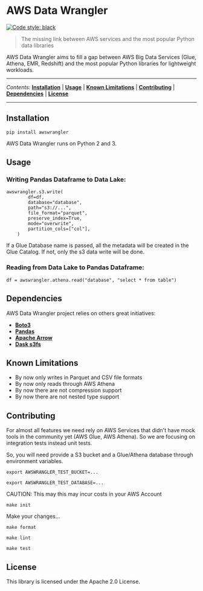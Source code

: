 # AWS Data Wrangler

[![Code style: black](https://img.shields.io/badge/code%20style-black-000000.svg)](https://github.com/ambv/black)

> The missing link between AWS services and the most popular Python data libraries

AWS Data Wrangler aims to fill a gap between AWS Big Data Services (Glue, Athena, EMR, Redshift) and the most popular Python libraries for lightweight workloads.

---

*Contents:* **[Installation](#Installation)** | **[Usage](#Usage)** | **[Known Limitations](#Known-Limitations)** | **[Contributing](#Contributing)** | **[Dependencies](#Dependencies)** | **[License](#License)**

---

## Installation

`pip install awswrangler`

AWS Data Wrangler runs on Python 2 and 3.

## Usage

### Writing Pandas Dataframe to Data Lake:

```py3
awswrangler.s3.write(
        df=df,
        database="database",
        path="s3://...",
        file_format="parquet",
        preserve_index=True,
        mode="overwrite",
        partition_cols=["col"],
    )
```

If a Glue Database name is passed, all the metadata will be created in the Glue Catalog. If not, only the s3 data write will be done.

### Reading from Data Lake to Pandas Dataframe:

```py3
df = awswrangler.athena.read("database", "select * from table")
```

## Dependencies

AWS Data Wrangler project relies on others great initiatives:
* **[Boto3](https://github.com/boto/boto3)**
* **[Pandas](https://github.com/pandas-dev/pandas)**
* **[Apache Arrow](https://github.com/apache/arrow)**
* **[Dask s3fs](https://github.com/dask/s3fs)**

## Known Limitations

* By now only writes in Parquet and CSV file formats
* By now only reads through AWS Athena
* By now there are not compression support
* By now there are not nested type support

## Contributing

For almost all features we need rely on AWS Services that didn't have mock tools in the community yet (AWS Glue, AWS Athena). So we are focusing on integration tests instead unit tests.

So, you will need provide a S3 bucket and a Glue/Athena database through environment variables.

`export AWSWRANGLER_TEST_BUCKET=...`

`export AWSWRANGLER_TEST_DATABASE=...`

CAUTION: This may this may incur costs in your AWS Account

`make init`

Make your changes...

`make format`

`make lint`

`make test`

## License

This library is licensed under the Apache 2.0 License. 
